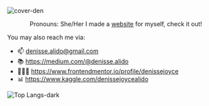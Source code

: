 ![cover-den](https://github.com/denissejoyce/denissejoyce/assets/88027347/87af699b-c21a-438a-8732-ee970a287806)

<p align="center">
Pronouns: She/Her
I made a <a href="https://www.itsmedenisse.com">website</a> for myself, check it out!
</p> 

You may also reach me via:
- 📫 denisse.alido@gmail.com
- 📚 https://medium.com/@denisse.alido
- 👩🏽‍💻 https://www.frontendmentor.io/profile/denissejoyce
- 📊 https://www.kaggle.com/denissejoycealido


![Top Langs-dark](https://github-readme-stats.vercel.app/api/top-langs/?username=denissejoyce&hide_progress=true&theme=transparent&)




